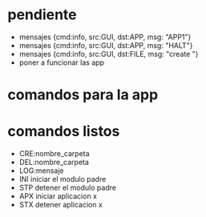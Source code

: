 
# pendiente 

- mensajes {cmd:info, src:GUI, dst:APP, msg: "APP1"}
- mensajes {cmd:info, src:GUI, dst:APP, msg: "HALT"}
- mensajes {cmd:info, src:GUI, dst:FILE, msg: "create "}
- poner a funcionar las app
# comandos para la app

# comandos listos
- CRE:nombre_carpeta
- DEL:nombre_carpeta
- LOG:mensaje 
- INI iniciar el modulo padre
- STP detener el modulo padre
- APX iniciar aplicacion x
- STX detener aplicacion x